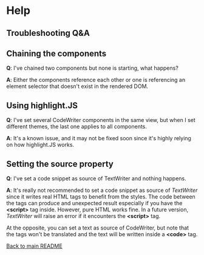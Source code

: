 # Help

## Troubleshooting Q&A

## Chaining the components

**Q**: I've chained two components but none is starting, what happens?

**A**: Either the components reference each other or one is referencing an element selector that doesn't exist in the
rendered DOM.

## Using highlight.JS

**Q**: I've set several CodeWriter components in the same view, but when I set different themes, the last one applies to
all components.

**A**: It's a known issue, and it may not be fixed soon since it's highly relying on how highlight.JS works.

## Setting the source property

**Q**: I've set a code snippet as source of TextWriter and nothing happens.

**A**: It's really not recommended to set a code snippet as source of *TextWriter* since it writes real HTML tags to
benefit from the styles. The code between the tags can produce and unexpected result especially if you have the
**&lt;script&gt;** tag inside. However, pure HTML works fine. In a future version, *TextWriter* will raise an
error if it encounters the **&lt;script&gt;** tag.

At the opposite, you can set a text as source of CodeWriter, but note that the tags won't be translated and the text
will be written inside a **&lt;code&gt;** tag.

[Back to main README](../README.md)
